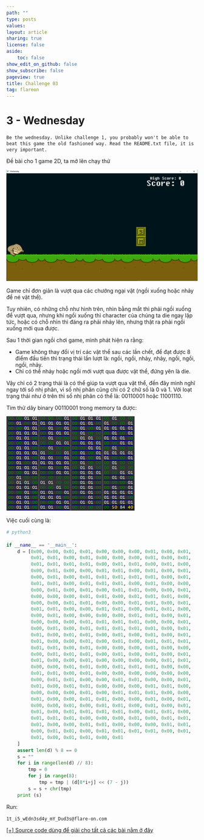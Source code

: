 ```yaml
---
path: ""
type: posts
values:
layout: article
sharing: true
license: false
aside:
    toc: false
show_edit_on_github: false
show_subscribe: false
pageview: true
title: Challenge 03
tag: flareon
---
```

# 3 - Wednesday

```
Be the wednesday. Unlike challenge 1, you probably won't be able to beat this game the old fashioned way. Read the README.txt file, it is very important.
```

Đề bài cho 1 game 2D, ta mở lên chạy thử

![](/assets/images/flareon/3/1.png)

Game chỉ đơn giản là vượt qua các chướng ngại vật (ngồi xuống hoặc nhảy để né vật thể).

Tuy nhiên, có những chỗ như hình trên, nhìn bằng mắt thì phải ngồi xuống để vượt qua, nhưng khi ngồi xuống thì character của chúng ta die ngay lập tức, hoặc có chỗ nhìn thì đáng ra phải nhảy lên, nhưng thật ra phải ngồi xuống mới qua được.

Sau 1 thời gian ngồi chơi game, mình phát hiện ra rằng:

- Game không thay đổi vị trí các vật thể sau các lần chết, để đạt được 8 điểm đầu tiên thì trạng thái lần lượt là: ngồi, ngồi, nhảy, nhảy, ngồi, ngồi, ngồi, nhảy.
- Chỉ có thể nhảy hoặc ngồi mới vượt qua được vật thể, đứng yên là die.

Vậy chỉ có 2 trạng thái là có thể giúp ta vượt qua vật thể, đến đây mình nghĩ ngay tới số nhị phân, vì số nhị phân cũng chỉ có 2 chữ số là 0 và 1. Với loạt trạng thái như ở trên thì số nhị phân có thể là: 00110001 hoặc 11001110.

Tìm thử dãy binary 00110001 trong memory ta được:

![](/assets/images/flareon/3/2.png)

Việc cuối cùng là:

```python
# python3

if __name__ == '__main__':
    d = [0x00, 0x00, 0x01, 0x01, 0x00, 0x00, 0x00, 0x01, 0x00, 0x01,
         0x01, 0x01, 0x00, 0x01, 0x00, 0x00, 0x00, 0x01, 0x00, 0x01,
         0x01, 0x01, 0x01, 0x01, 0x00, 0x01, 0x01, 0x00, 0x01, 0x00,
         0x00, 0x01, 0x00, 0x00, 0x01, 0x01, 0x00, 0x01, 0x00, 0x01,
         0x00, 0x01, 0x00, 0x01, 0x01, 0x01, 0x01, 0x01, 0x00, 0x01,
         0x01, 0x01, 0x00, 0x01, 0x01, 0x01, 0x00, 0x01, 0x00, 0x00,
         0x00, 0x01, 0x00, 0x01, 0x00, 0x01, 0x01, 0x00, 0x00, 0x01,
         0x00, 0x00, 0x00, 0x01, 0x01, 0x00, 0x01, 0x01, 0x01, 0x00,
         0x00, 0x00, 0x01, 0x01, 0x00, 0x00, 0x01, 0x01, 0x00, 0x01,
         0x01, 0x01, 0x00, 0x00, 0x01, 0x01, 0x00, 0x01, 0x01, 0x00,
         0x00, 0x01, 0x00, 0x00, 0x00, 0x00, 0x01, 0x01, 0x00, 0x01,
         0x00, 0x00, 0x00, 0x01, 0x01, 0x01, 0x01, 0x00, 0x00, 0x01,
         0x00, 0x01, 0x00, 0x01, 0x01, 0x01, 0x01, 0x01, 0x00, 0x01,
         0x01, 0x00, 0x01, 0x01, 0x00, 0x01, 0x00, 0x01, 0x00, 0x01,
         0x01, 0x00, 0x00, 0x01, 0x00, 0x01, 0x00, 0x01, 0x01, 0x01,
         0x01, 0x01, 0x00, 0x01, 0x00, 0x00, 0x00, 0x01, 0x00, 0x00,
         0x00, 0x01, 0x01, 0x01, 0x00, 0x01, 0x00, 0x01, 0x00, 0x01,
         0x01, 0x00, 0x00, 0x01, 0x00, 0x00, 0x00, 0x00, 0x01, 0x01,
         0x00, 0x00, 0x01, 0x01, 0x00, 0x01, 0x01, 0x01, 0x00, 0x00,
         0x01, 0x01, 0x00, 0x01, 0x00, 0x00, 0x00, 0x00, 0x00, 0x00,
         0x00, 0x01, 0x01, 0x00, 0x00, 0x01, 0x01, 0x00, 0x00, 0x01,
         0x01, 0x00, 0x01, 0x01, 0x00, 0x00, 0x00, 0x01, 0x01, 0x00,
         0x00, 0x00, 0x00, 0x01, 0x00, 0x01, 0x01, 0x01, 0x00, 0x00,
         0x01, 0x00, 0x00, 0x01, 0x01, 0x00, 0x00, 0x01, 0x00, 0x01,
         0x00, 0x00, 0x01, 0x00, 0x01, 0x01, 0x00, 0x01, 0x00, 0x01,
         0x01, 0x00, 0x01, 0x01, 0x01, 0x01, 0x00, 0x01, 0x01, 0x00,
         0x01, 0x01, 0x01, 0x00, 0x00, 0x00, 0x01, 0x00, 0x01, 0x01,
         0x01, 0x00, 0x00, 0x01, 0x01, 0x00, 0x00, 0x00, 0x01, 0x01,
         0x00, 0x01, 0x01, 0x00, 0x01, 0x01, 0x01, 0x01, 0x00, 0x01,
         0x01, 0x00, 0x01, 0x01, 0x00, 0x01
    ]
    assert len(d) % 8 == 0
    s = ""
    for i in range(len(d) // 8):
        tmp = 0
        for j in range(8):
            tmp = tmp | (d[8*i+j] << (7 - j))
        s = s + chr(tmp)
    print (s)
```

Run:

```
1t_i5_wEdn3sd4y_mY_Dud3s@flare-on.com
```

[[+] Source code dùng để giải cho tất cả các bài nằm ở đây](/assets/images/flareon/src.zip)